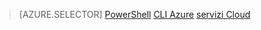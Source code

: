 > [AZURE.SELECTOR]
[PowerShell](load-balancer-get-started-ilb-classic-ps.md)
[CLI Azure](load-balancer-get-started-ilb-classic-cli.md)
[servizi Cloud](load-balancer-get-started-ilb-classic-cloud.md)